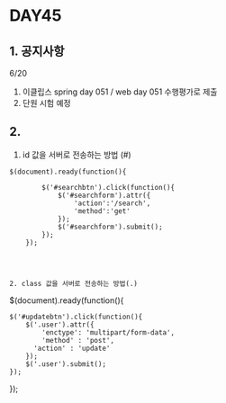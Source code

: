 # DAY45

## 1. 공지사항
6/20
1. 이클립스 spring day 051 / web day 051 수행평가로 제출 
2. 단원 시험 예정

## 2. 
1. id 값을 서버로 전송하는 방법 (#)
```
$(document).ready(function(){

		$('#searchbtn').click(function(){
			$('#searchform').attr({
				'action':'/search',
				'method':'get'
			});
			$('#searchform').submit();
		});
	});




2. class 값을 서버로 전송하는 방법(.)
```
$(document).ready(function(){

	$('#updatebtn').click(function(){
		$('.user').attr({
			'enctype': 'multipart/form-data',
			'method' : 'post',
		  'action' : 'update'
		});
		$('.user').submit();
	});
});
